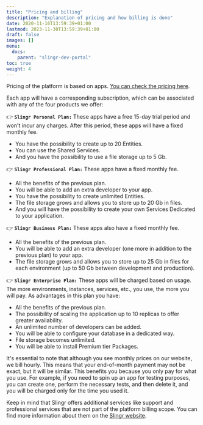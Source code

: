 ```yaml
---
title: "Pricing and billing"
description: "Explanation of pricing and how billing is done"
date: 2020-11-16T13:59:39+01:00
lastmod: 2023-11-30T13:59:39+01:00
draft: false
images: []
menu:
  docs:
    parent: "slingr-dev-portal"
toc: true
weight: 4
---
```

Pricing of the platform is based on apps. [You can check the pricing here](https://www.slingr.io/pricing).

Each app will have a corresponding subscription, which can be associated with any of the four products we offer:

👉 **`Slingr Personal Plan:`** These apps have a free 15-day trial period and won't incur any charges.
After this period, these apps will have a fixed monthly fee.

* You have the possibility to create up to 20 Entities.
* You can use the Shared Services.
* And you have the possibility to use a file storage up to 5 Gb.

👉 **`Slingr Professional Plan:`** These apps have a fixed monthly fee.

* All the benefits of the previous plan.
* You will be able to add an extra developer to your app.
* You have the possibility to create unlimited Entities.
* The file storage grows and allows you to store up to 20 Gb in files.
* And you will have the possibility to create your own Services Dedicated to your application.

👉 **`Slingr Business Plan:`** These apps also have a fixed monthly fee.

* All the benefits of the previous plan.
* You will be able to add an extra developer (one more in addition to the previous plan) to your app.
* The file storage grows and allows you to store up to 25 Gb in files for each environment (up to 50 Gb between development and production).

👉 **`Slingr Enterprise Plan:`** These apps will be charged based on usage.
The more environments, instances, services, etc., you use, the more you will pay.
As advantages in this plan you have:

* All the benefits of the previous plan.
* The possibility of scaling the application up to 10 replicas to offer greater availability.
* An unlimited number of developers can be added.
* You will be able to configure your database in a dedicated way.
* File storage becomes unlimited.
* You will be able to install Premium tier Packages.

It's essential to note that although you see monthly prices on our website, we bill hourly. This means that your end-of-month payment may not be exact, but it will be similar. This benefits you because you only pay for what you use. For example, if you need to spin up an app for testing purposes, you can create one, perform the necessary tests, and then delete it, and you will be charged only for the time you used it.

Keep in mind that Slingr offers additional services like support and professional services that are not part of the platform billing scope. You can find more information about them on the [Slingr website](https://slingr.io).
